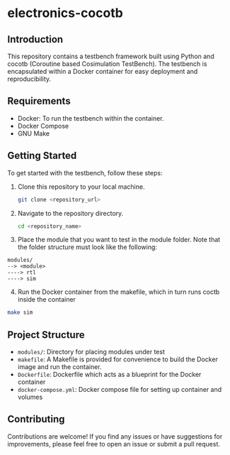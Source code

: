# electronics-cocotb

## Introduction

This repository contains a testbench framework built using Python and cocotb (Coroutine based Cosimulation TestBench). The testbench is encapsulated within a Docker container for easy deployment and reproducibility.

## Requirements
- Docker: To run the testbench within the container.
- Docker Compose
- GNU Make

## Getting Started
To get started with the testbench, follow these steps:

1. Clone this repository to your local machine.
    ```bash
    git clone <repository_url>
    ```
2. Navigate to the repository directory.
    ```bash
    cd <repository_name>
    ```
3. Place the module that you want to test in the module folder. 
Note that the folder structure must look like the following:
```
modules/
--> <module>
----> rtl
----> sim
```
    
4. Run the Docker container from the makefile, which in turn runs coctb inside the container
```bash
make sim
```

## Project Structure
- `modules/`: Directory for placing modules under test
- `makefile`: A Makefile is provided for convenience to build the Docker image and run the container.
- `Dockerfile`: Dockerfile which acts as a blueprint for the Docker container
- `docker-compose.yml`: Docker compose file for setting up container and volumes

## Contributing
Contributions are welcome! If you find any issues or have suggestions for improvements, please feel free to open an issue or submit a pull request.
